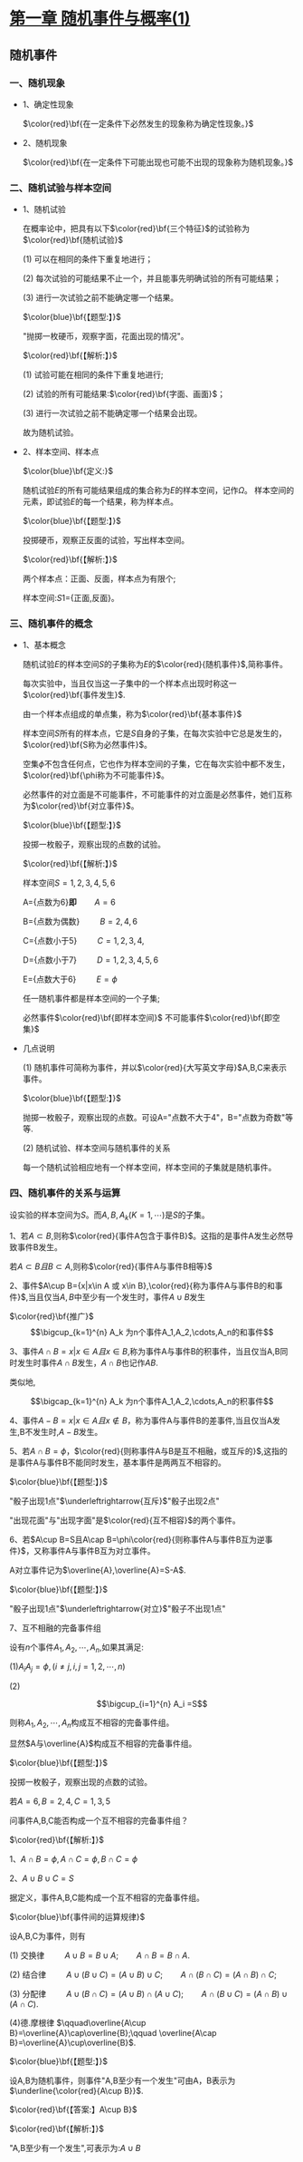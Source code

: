 # [第一章 随机事件与概率(1)](https://www.bilibili.com/video/BV1XJ411173b?p=3)

## 随机事件

### 一、随机现象

- 1、确定性现象

  $\color{red}\bf{在一定条件下必然发生的现象称为确定性现象。}$

- 2、随机现象

  $\color{red}\bf{在一定条件下可能出现也可能不出现的现象称为随机现象。}$

### 二、随机试验与样本空间

- 1、随机试验

  在概率论中，把具有以下$\color{red}\bf{三个特征}$的试验称为$\color{red}\bf{随机试验}$

  (1) 可以在相同的条件下重复地进行；

  (2) 每次试验的可能结果不止一个，并且能事先明确试验的所有可能结果；

  (3) 进行一次试验之前不能确定哪一个结果。

  $\color{blue}\bf{【题型:】}$

  "抛掷一枚硬币，观察字面，花面出现的情况"。

  $\color{red}\bf{【解析:】}$

  (1) 试验可能在相同的条件下重复地进行;

  (2) 试验的所有可能结果:$\color{red}\bf{字面、画面}$；

  (3) 进行一次试验之前不能确定哪一个结果会出现。

  故为随机试验。

- 2、样本空间、样本点

  $\color{blue}\bf{定义:}$

  随机试验$E$的所有可能结果组成的集合称为$E$的样本空间，记作$\Omega$。
  样本空间的元素，即试验$E$的每一个结果，称为样本点。

  $\color{blue}\bf{【题型:】}$

  投掷硬币，观察正反面的试验，写出样本空间。

  $\color{red}\bf{【解析:】}$

  两个样本点：正面、反面，样本点为有限个;

  样本空间:$S1$={正面,反面}。

### 三、随机事件的概念

- 1、基本概念

  随机试验$E$的样本空间$S$的子集称为$E$的$\color{red}{随机事件}$,简称事件。

  每次实验中，当且仅当这一子集中的一个样本点出现时称这一$\color{red}\bf{事件发生}$.

  由一个样本点组成的单点集，称为$\color{red}\bf{基本事件}$

  样本空间$S$所有的样本点，它是$S$自身的子集，在每次实验中它总是发生的，$\color{red}\bf{S称为必然事件}$。

  空集$\phi$不包含任何点，它也作为样本空间的子集，它在每次实验中都不发生，$\color{red}\bf{\phi称为不可能事件}$。

  必然事件的对立面是不可能事件，不可能事件的对立面是必然事件，她们互称为$\color{red}\bf{对立事件}$。

  $\color{blue}\bf{【题型:】}$

  投掷一枚骰子，观察出现的点数的试验。

  $\color{red}\bf{【解析:】}$

  样本空间$S={1,2,3,4,5,6}$

  A={点数为6}**即**$\qquad A={6}$

  B={点数为偶数}   $\qquad B={2,4,6}$

  C={点数小于5}    $\qquad C={1,2,3,4,}$

  D={点数小于7}    $\qquad D={1,2,3,4,5,6}$

  E={点数大于6}    $\qquad E=\phi$

  任一随机事件都是样本空间的一个子集;

  必然事件$\color{red}\bf{即样本空间}$    不可能事件$\color{red}\bf{即空集}$

- 几点说明

  (1) 随机事件可简称为事件，并以$\color{red}{大写英文字母}$A,B,C来表示事件。

  $\color{blue}\bf{【题型:】}$

  抛掷一枚骰子，观察出现的点数。可设A="点数不大于4"，B="点数为奇数"等等.

  (2) 随机试验、样本空间与随机事件的关系

  每一个随机试验相应地有一个样本空间，样本空间的子集就是随机事件。
  
### 四、随机事件的关系与运算

  设实验的样本空间为$S$。而$A,B,A_k(K=1,\cdots)$是$S$的子集。

  1、若$A\subset B$,则称$\color{red}{事件A包含于事件B}$。这指的是事件A发生必然导致事件B发生。

  若$A\subset B 且B\subset A$,则称$\color{red}{事件A与事件B相等}$

  2、事件$A\cup B={x|x\in A 或 x\in B},\color{red}{称为事件A与事件B的和事件}$,当且仅当$A,B$中至少有一个发生时，事件$A\cup B$发生

  $\color{red}\bf{推广}$
  $$\bigcup_{k=1}^{n} A_k 为n个事件A_1,A_2,\cdots,A_n的和事件$$

  3、事件$A\cap B={x|x\in A且x\in B}$,称为事件A与事件B的积事件，当且仅当A,B同时发生时事件$A\cap B$发生，$A\cap B$也记作$AB$.

  类似地,

  $$\bigcap_{k=1}^{n} A_k 为n个事件A_1,A_2,\cdots,A_n的积事件$$

  4、事件$A-B={x|x\in A 且x\notin B}$，称为事件A与事件B的差事件,当且仅当A发生,B不发生时,$A-B$发生。

  5、若$A\cap B=\phi$，$\color{red}{则称事件A与B是互不相融，或互斥的}$,这指的是事件A与事件B不能同时发生，基本事件是两两互不相容的。

  $\color{blue}\bf{【题型:】}$

  "骰子出现1点"$\underleftrightarrow{互斥}$"骰子出现2点"

  "出现花面"与"出现字面"是$\color{red}{互不相容}$的两个事件。

  6、若$A\cup B=S且A\cap B=\phi\color{red}{则称事件A与事件B互为逆事件}$，又称事件A与事件B互为对立事件。

  A对立事件记为$\overline{A},\overline{A}=S-A$.

  $\color{blue}\bf{【题型:】}$

  "骰子出现1点"$\underleftrightarrow{对立}$"骰子不出现1点"

  7、互不相融的完备事件组

  设有$n$个事件$A_1,A_2,\cdots,A_n$,如果其满足:

  (1)$A_{i} A_{j}=\phi,(i\neq j,i,j=1,2,\cdots,n)$

  (2)

  $$\bigcup_{i=1}^{n} A_i =S$$

  则称$A_1,A_2,\cdots,A_n$构成互不相容的完备事件组。

  显然$A与\overline{A}$构成互不相容的完备事件组。

  $\color{blue}\bf{【题型:】}$

  投掷一枚骰子，观察出现的点数的试验。

  若$A={6},B={2,4},C={1,3,5}$

  问事件A,B,C能否构成一个互不相容的完备事件组？

  $\color{red}\bf{【解析:】}$

  1、$A\cap B=\phi,A\cap C=\phi,B\cap C=\phi$

  2、$A\cup B\cup C=S$

  据定义，事件A,B,C能构成一个互不相容的完备事件组。

  $\color{blue}\bf{事件间的运算规律}$

  设A,B,C为事件，则有

  (1) 交换律 $\qquad A\cup B=B\cup A;\qquad  A\cap B=B\cap A$.

  (2) 结合律 $\qquad A\cup(B\cup C)=(A\cup B)\cup C;\qquad A\cap(B\cap C)=(A\cap B)\cap C$;

  (3) 分配律 $\qquad A\cup (B\cap C)=(A\cup B)\cap(A\cup C);\qquad A\cap(B\cup C)=(A\cap B)\cup(A\cap C)$.

  (4)德.摩根律 $\qquad\overline{A\cup B}=\overline{A}\cap\overline{B};\qquad \overline{A\cap B}=\overline{A}\cup\overline{B}$.

  $\color{blue}\bf{【题型:】}$

  设A,B为随机事件，则事件"A,B至少有一个发生"可由A，B表示为$\underline{\color{red}{A\cup B}}$.

  $\color{red}\bf{【答案:】A\cup B}$

  $\color{red}\bf{【解析:】}$

  "A,B至少有一个发生",可表示为:$A\cup B$
